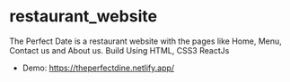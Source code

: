 # restaurant_website
The Perfect Date is a restaurant website with the pages like Home, Menu, Contact us and About us. Build Using HTML, CSS3 ReactJs
- Demo: https://theperfectdine.netlify.app/
